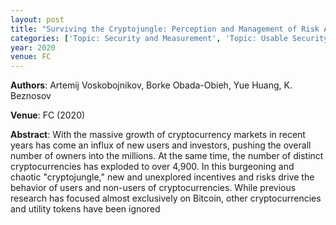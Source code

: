 ```yaml
---
layout: post
title: "Surviving the Cryptojungle: Perception and Management of Risk Among North American Cryptocurrency (Non)Users"
categories: ['Topic: Security and Measurement', 'Topic: Usable Security', '2020', 'Venue: FC']
year: 2020
venue: FC
---
```

**Authors**: Artemij Voskobojnikov, Borke Obada-Obieh, Yue Huang, K. Beznosov

**Venue**: FC (2020)

**Abstract**: With the massive growth of cryptocurrency markets in recent years has come an influx of new users and investors, pushing the overall number of owners into the millions. At the same time, the number of distinct cryptocurrencies has exploded to over 4,900. In this burgeoning and chaotic "cryptojungle," new and unexplored incentives and risks drive the behavior of users and non-users of cryptocurrencies. While previous research has focused almost exclusively on Bitcoin, other cryptocurrencies and utility tokens have been ignored

